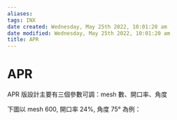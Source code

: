 ```yaml
---
aliases: 
tags: INX 
date created: Wednesday, May 25th 2022, 10:01:20 am
date modified: Wednesday, May 25th 2022, 10:01:20 am
title: APR
---
```


# APR

APR 版設計主要有三個參數可調：mesh 數、開口率、角度

下圖以 mesh 600, 開口率 24%, 角度 75° 為例：